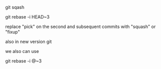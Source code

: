git sqash

git rebase -i HEAD~3

replace "pick" on the second and subsequent commits with "squash" or "fixup"

also in new version git

we also can use

git rebase -i @~3
